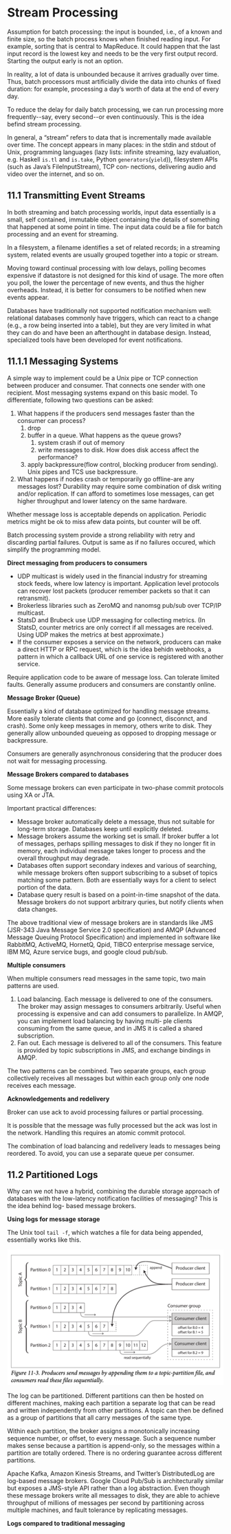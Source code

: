 # Stream Processing

Assumption for batch processing: the input is bounded, i.e., of a known and finite size, so the batch process knows when finished reading input. For example, sorting that is central to MapReduce. It could happen that the last input record is the lowest key and needs to be the very first output record. Starting the output early is not an option.

In reality, a lot of data is unbounded because it arrives gradually over time. Thus, batch processors must artificially divide the data into chunks of fixed duration: for example, processing a day’s worth of data at the end of every day.

To reduce the delay for daily batch processing, we can run processing more frequently--say, every second--or even continuously. This is the idea befind stream processing.

In general, a “stream” refers to data that is incrementally made available over time. The concept appears in many places: in the stdin and stdout of Unix, programming languages (lazy lists: infinite streaming, lazy evaluation, e.g. Haskell `is.tl` and `is.take`, Python `generators`(`yield`)), filesystem APIs (such as Java’s FileInputStream), TCP con‐ nections, delivering audio and video over the internet, and so on.

## 11.1 Transmitting Event Streams

In both streaming and batch processing worlds, input data essentially is a small, self contained, immutable object containing the details of something that happened at some point in time. The input data could be a file for batch processing and an event for streaming.

In a filesystem, a filename identifies a set of related records; in a streaming system, related events are usually grouped together into a topic or stream.

Moving toward continual processing with low delays, polling becomes expensive if datastore is not designed for this kind of usage. The more often you poll, the lower the percentage of  new events, and thus the higher overheads. Instead, it is better for consumers to be notified when new events appear.

Databases have traditionally not supported notification mechanism well: relational databases commonly have triggers, which can react to a change (e.g., a row being inserted into a table), but they are very limited in what they can do and have been an afterthought in database design. Instead, specialized tools have been developed for event notifications.

## 11.1.1 Messaging Systems

A simple way to implement could be a Unix pipe or TCP connection between producer and consumer. That connects one sender with one recipient. Most messaging systems expand on this basic model. To differentiate, following two questions can be asked:

1. What happens if the producers send messages faster than the consumer can process?
    1. drop
    1. buffer in a queue. What happens as the queue grows?
        1. system crash if out of memory
        1. write messages to disk. How does disk access affect the performance?
    1. apply backpressure(flow control, blocking producer from sending). Unix pipes and TCS use backpressure.
1. What happens if nodes crash or temporarily go offline-are any messages lost? Durability may require some combination of disk writing and/or replication. If can afford to sometimes lose messages, can get higher throughput and lower latency on the same hardware.

Whether message loss is acceptable depends on application. Periodic metrics might be ok to miss afew data points, but counter will be off.

Batch processing system provide a strong reliability with retry and discarding partial failures. Output is same as if no failures occured, which simplify the programming model.

**Direct messaging from producers to consumers**

- UDP multicast is widely used in the financial industry for streaming stock feeds, where low latency is important. Application level protocols can recover lost packets (producer remember packets so that it can retransmit).
- Brokerless libraries such as ZeroMQ and nanomsg pub/sub over TCP/IP multicast.
- StatsD and Brubeck use UDP messaging for collecting metrics. (In StatsD, counter metrics are only correct if all messages are received. Using UDP makes the metrics at best approximate.)
- If the consumer exposes a service on the network, producers can make a direct HTTP or RPC request, which is the idea behidn webhooks, a pattern in which a callback URL of one service is registered with another service.

Require application code to be aware of message loss. Can tolerate limited faults. Generally assume producers and consumers are constantly online.

**Message Broker (Queue)**

Essentially a kind of database optimized for handling message streams. More easily tolerate clients that come and go (connect, disconnct, and crash). Some only keep messages in memory, others write to disk. They generally allow unbounded queueing as opposed to dropping message or backpressure.

Consumers are generally asynchronous considering that the producer does not wait for messaging processing.

**Message Brokers compared to databases**

Some message brokers can even participate in two-phase commit protocols using XA or JTA.

Important practical differences:

- Message broker automatically delete a message, thus not suitable for long-term storage. Databases keep until explicitly deleted.
- Message brokers assume the working set is small. If broker buffer a lot of messages, perhaps spilling messages to disk if they no longer fit in memory, each individual message takes longer to process and the overall throughput may degrade.
- Databases often support secondary indexes and various of searching, while message brokers often support subscribing to a subset of topics matching some pattern. Both are essentially ways for a client to select portion of the data.
- Database query result is based on a point-in-time snapshot of the data. Message brokers do not support arbitrary quries, but notify clients when data changes.

The above traditional view of message brokers are in standards like JMS (JSR-343 Java Message Service 2.0 specification) and AMQP (Advanced Message Queuing Protocol Specification) and implemented in software like RabbitMQ, ActiveMQ, HornetQ, Qpid, TIBCO enterprise message service, IBM MQ, Azure service bugs, and google cloud pub/sub.

**Multiple consumers**

When multiple consumers read messages in the same topic, two main patterns are used.

1. Load balancing. Each message is delivered to one of the consumers. The broker may assign messages to consumers arbitrarily. Useful when processing is expensive and can add consumers to parallelize. In AMQP, you can implement load balancing by having multi‐ ple clients consuming from the same queue, and in JMS it is called a shared subscription.
1. Fan out. Each message is delivered to all of the consumers. This feature is provided by topic subscriptions in JMS, and exchange bindings in AMQP.

The two patterns can be combined. Two separate groups, each group collectively receives all messages but within each group only one node receives each message.

**Acknowledgements and redelivery**

Broker can use ack to avoid processing failures or partial processing.

It is possible that the message was fully processed but the ack was lost in the network. Handling this requires an atomic commit protocol.

The combination of load balancing and redelivery leads to messages being reordered. To avoid, you can use a separate queue per consumer.

## 11.2 Partitioned Logs

Why can we not have a hybrid, combining the durable storage approach of databases with the low-latency notification facilities of messaging? This is the idea behind log- based message brokers.

**Using logs for message storage**

The Unix tool `tail -f`, which watches a file for data being appended, essentially works like this.

![](./fig.11-3.png)

The log can be partitioned. Different partitions can then be hosted on different machines, making each partition a separate log that can be read and written independently from other partitions. A topic can then be defined as a group of partitions that all carry messages of the same type.

Within each partition, the broker assigns a monotonically increasing sequence number, or offset, to every message. Such a sequence number makes sense because a partition is append-only, so the messages within a partition are totally ordered. There is no ordering guarantee across different partitions.

Apache Kafka, Amazon Kinesis Streams, and Twitter’s DistributedLog are log-based message brokers. Google Cloud Pub/Sub is architecturally similar but exposes a JMS-style API rather than a log abstraction. Even though these message brokers write all messages to disk, they are able to achieve throughput of millions of messages per second by partitioning across multiple machines, and fault tolerance by replicating messages.

**Logs compared to traditional messaging**
